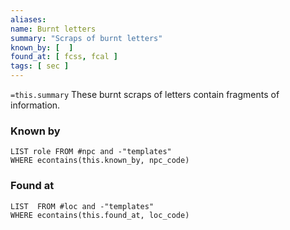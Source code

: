 ```yaml
---
aliases: 
name: Burnt letters
summary: "Scraps of burnt letters"
known_by: [  ]
found_at: [ fcss, fcal ]
tags: [ sec ]
---
```

`=this.summary`
These burnt scraps of letters contain fragments of information.

### Known by
```dataview
LIST role FROM #npc and -"templates"
WHERE econtains(this.known_by, npc_code)
```

### Found at
```dataview
LIST  FROM #loc and -"templates"
WHERE econtains(this.found_at, loc_code)
```
